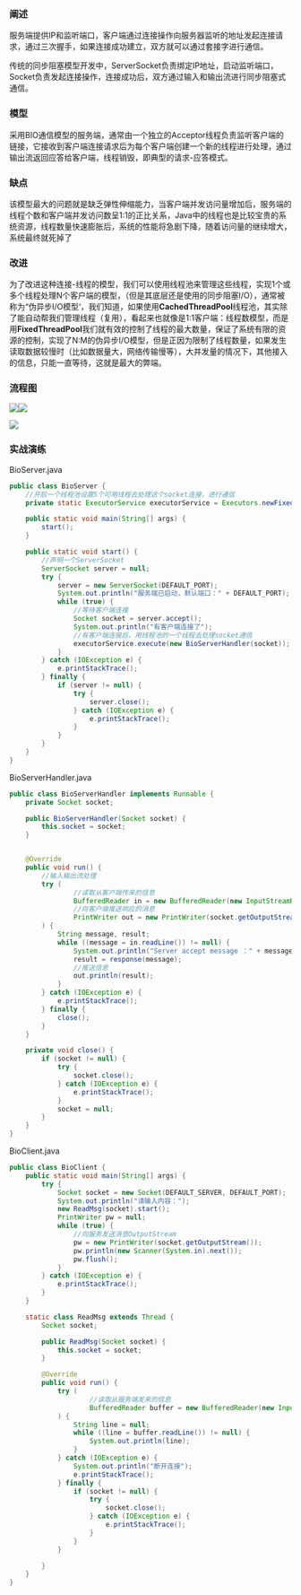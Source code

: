 ### 阐述

服务端提供IP和监听端口，客户端通过连接操作向服务器监听的地址发起连接请求，通过三次握手，如果连接成功建立，双方就可以通过套接字进行通信。

传统的同步阻塞模型开发中，ServerSocket负责绑定IP地址，启动监听端口，Socket负责发起连接操作，连接成功后，双方通过输入和输出流进行同步阻塞式通信。

### 模型

采用BIO通信模型的服务端，通常由一个独立的Acceptor线程负责监听客户端的链接，它接收到客户端连接请求后为每个客户端创建一个新的线程进行处理，通过输出流返回应答给客户端，线程销毁，即典型的请求-应答模式。

### 缺点

该模型最大的问题就是缺乏弹性伸缩能力，当客户端并发访问量增加后，服务端的线程个数和客户端并发访问数呈1:1的正比关系，Java中的线程也是比较宝贵的系统资源，线程数量快速膨胀后，系统的性能将急剧下降，随着访问量的继续增大，系统最终就死掉了

### 改进

为了改进这种连接-线程的模型，我们可以使用线程池来管理这些线程，实现1个或多个线程处理N个客户端的模型，（但是其底层还是使用的同步阻塞I/O），通常被称为“伪异步I/O模型‘，我们知道，如果使用**CachedThreadPool**线程池，其实除了能自动帮我们管理线程（复用），看起来也就像是1:1客户端：线程数模型，而是用**FixedThreadPool**我们就有效的控制了线程的最大数量，保证了系统有限的资源的控制，实现了N:M的伪异步I/O模型，但是正因为限制了线程数量，如果发生读取数据较慢时（比如数据量大，网络传输慢等），大并发量的情况下，其他接入的信息，只能一直等待，这就是最大的弊端。

### 流程图

![](/assets/2190asjdkas.png)![](/assets/123478ashdjah.png)

![](/assets/21390udkfajd.png)

### 实战演练

BioServer.java

```java
public class BioServer {
    //开启一个线程池设置5个可用线程去处理这个socket连接，进行通信
    private static ExecutorService executorService = Executors.newFixedThreadPool(5);

    public static void main(String[] args) {
        start();
    }

    public static void start() {
        //声明一个ServerSocket
        ServerSocket server = null;
        try {
            server = new ServerSocket(DEFAULT_PORT);
            System.out.println("服务端已启动，默认端口：" + DEFAULT_PORT);
            while (true) {
                //等待客户端连接
                Socket socket = server.accept();
                System.out.println("有客户端连接了");
                //有客户端连接后，用线程池的一个线程去处理socket通信
                executorService.execute(new BioServerHandler(socket));
            }
        } catch (IOException e) {
            e.printStackTrace();
        } finally {
            if (server != null) {
                try {
                    server.close();
                } catch (IOException e) {
                    e.printStackTrace();
                }
            }
        }
    }
}
```

BioServerHandler.java

```java
public class BioServerHandler implements Runnable {
    private Socket socket;

    public BioServerHandler(Socket socket) {
        this.socket = socket;
    }


    @Override
    public void run() {
        //输入输出流处理
        try (
                //读取从客户端传来的信息
                BufferedReader in = new BufferedReader(new InputStreamReader(socket.getInputStream()));
                //向客户端推送响应的消息
                PrintWriter out = new PrintWriter(socket.getOutputStream(), true)
        ) {
            String message, result;
            while ((message = in.readLine()) != null) {
                System.out.println("Server accept message ：" + message);
                result = response(message);
                //推送信息
                out.println(result);
            }
        } catch (IOException e) {
            e.printStackTrace();
        } finally {
            close();
        }
    }

    private void close() {
        if (socket != null) {
            try {
                socket.close();
            } catch (IOException e) {
                e.printStackTrace();
            }
            socket = null;
        }
    }
}
```

BioClient.java

```java
public class BioClient {
    public static void main(String[] args) {
        try {
            Socket socket = new Socket(DEFAULT_SERVER, DEFAULT_PORT);
            System.out.println("请输入内容：");
            new ReadMsg(socket).start();
            PrintWriter pw = null;
            while (true) {
                //向服务发送消息OutputStream
                pw = new PrintWriter(socket.getOutputStream());
                pw.println(new Scanner(System.in).next());
                pw.flush();
            }
        } catch (IOException e) {
            e.printStackTrace();
        }
    }

    static class ReadMsg extends Thread {
        Socket socket;

        public ReadMsg(Socket socket) {
            this.socket = socket;
        }

        @Override
        public void run() {
            try (
                    //读取从服务端发来的信息
                    BufferedReader buffer = new BufferedReader(new InputStreamReader(socket.getInputStream()));
            ) {
                String line = null;
                while ((line = buffer.readLine()) != null) {
                    System.out.println(line);
                }
            } catch (IOException e) {
                System.out.println("断开连接");
                e.printStackTrace();
            } finally {
                if (socket != null) {
                    try {
                        socket.close();
                    } catch (IOException e) {
                        e.printStackTrace();
                    }
                }
            }

        }
    }
}
```



